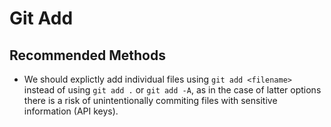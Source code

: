 # Git Add

## Recommended Methods

* We should explictly add individual files using ```git add <filename>``` instead of using ```git add .``` or ```git add -A```, as in the case of latter options there is a risk of unintentionally commiting files with sensitive information (API keys).